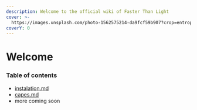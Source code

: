 ```yaml
---
description: Welcome to the official wiki of Faster Than Light
cover: >-
  https://images.unsplash.com/photo-1562575214-da9fcf59b907?crop=entropy&cs=srgb&fm=jpg&ixid=MnwxOTcwMjR8MHwxfHNlYXJjaHw1fHxsaWdodHxlbnwwfHx8fDE2NDg3NTA4MzY&ixlib=rb-1.2.1&q=85
coverY: 0
---
```


# Welcome

### Table of contents

* [instalation.md](welcome/instalation.md "mention")
* [capes.md](welcome/capes.md "mention")
* more coming soon
